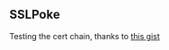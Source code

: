 SSLPoke
-------

Testing the cert chain, thanks to [this gist](https://gist.github.com/4ndrej/45470290)


